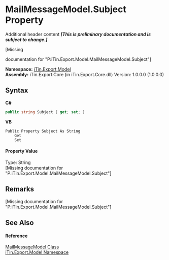 # MailMessageModel.Subject Property 
Additional header content _**\[This is preliminary documentation and is subject to change.\]**_

\[Missing <summary> documentation for "P:iTin.Export.Model.MailMessageModel.Subject"\]

**Namespace:**&nbsp;<a href="ef57ffcc-e95e-b212-5a46-9aa6f5a3511f">iTin.Export.Model</a><br />**Assembly:**&nbsp;iTin.Export.Core (in iTin.Export.Core.dll) Version: 1.0.0.0 (1.0.0.0)

## Syntax

**C#**<br />
``` C#
public string Subject { get; set; }
```

**VB**<br />
``` VB
Public Property Subject As String
	Get
	Set
```


#### Property Value
Type: String<br />\[Missing <value> documentation for "P:iTin.Export.Model.MailMessageModel.Subject"\]

## Remarks
\[Missing <remarks> documentation for "P:iTin.Export.Model.MailMessageModel.Subject"\]

## See Also


#### Reference
<a href="cadecb15-810c-f89c-f934-b20d7baf91b4">MailMessageModel Class</a><br /><a href="ef57ffcc-e95e-b212-5a46-9aa6f5a3511f">iTin.Export.Model Namespace</a><br />